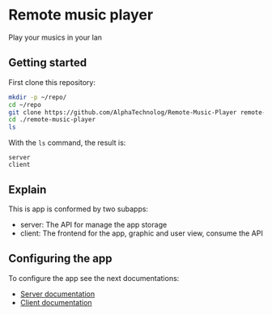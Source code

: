 # Remote music player

Play your musics in your lan

## Getting started

First clone this repository:

```sh
mkdir -p ~/repo/
cd ~/repo
git clone https://github.com/AlphaTechnolog/Remote-Music-Player remote-music-player
cd ./remote-music-player
ls
```

With the `ls` command, the result is:

```
server
client
```

## Explain

This is app is conformed by two subapps:

- server: The API for manage the app storage
- client: The frontend for the app, graphic and user view, consume the API

## Configuring the app

To configure the app see the next documentations:

- [Server documentation](./server/README.md)
- [Client documentation](./client/README.md)
